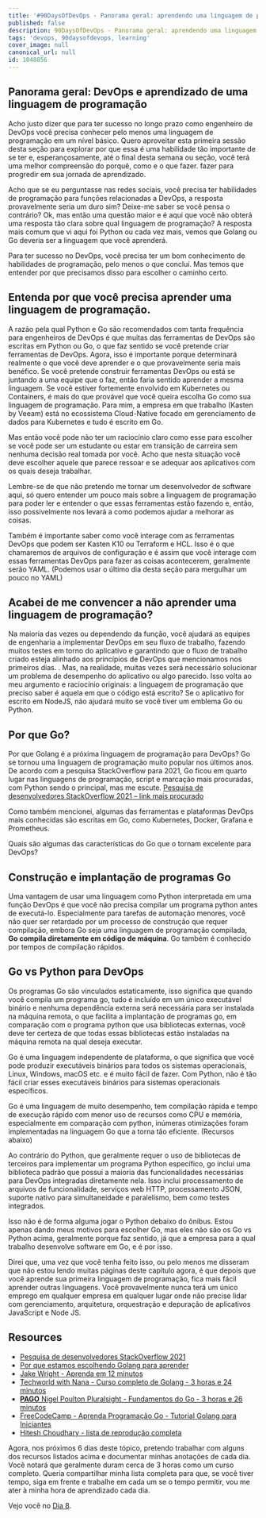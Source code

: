 ```yaml
---
title: '#90DaysOfDevOps - Panorama geral: aprendendo uma linguagem de programação - Day 7'
published: false
description: 90DaysOfDevOps - Panorama geral: aprendendo uma linguagem de programação
tags: 'devops, 90daysofdevops, learning'
cover_image: null
canonical_url: null
id: 1048856
---
```


## Panorama geral: DevOps e aprendizado de uma linguagem de programação

Acho justo dizer que para ter sucesso no longo prazo como engenheiro de DevOps você precisa conhecer pelo menos uma linguagem de programação em um nível básico. Quero aproveitar esta primeira sessão desta seção para explorar por que essa é uma habilidade tão importante de se ter e, esperançosamente, até o final desta semana ou seção, você terá uma melhor compreensão do porquê, como e o que fazer. fazer para progredir em sua jornada de aprendizado.

Acho que se eu perguntasse nas redes sociais, você precisa ter habilidades de programação para funções relacionadas a DevOps, a resposta provavelmente seria um duro sim? Deixe-me saber se você pensa o contrário? Ok, mas então uma questão maior e é aqui que você não obterá uma resposta tão clara sobre qual linguagem de programação? A resposta mais comum que vi aqui foi Python ou cada vez mais, vemos que Golang ou Go deveria ser a linguagem que você aprenderá.

Para ter sucesso no DevOps, você precisa ter um bom conhecimento de habilidades de programação, pelo menos o que concluí. Mas temos que entender por que precisamos disso para escolher o caminho certo.

## Entenda por que você precisa aprender uma linguagem de programação.

A razão pela qual Python e Go são recomendados com tanta frequência para engenheiros de DevOps é que muitas das ferramentas de DevOps são escritas em Python ou Go, o que faz sentido se você pretende criar ferramentas de DevOps. Agora, isso é importante porque determinará realmente o que você deve aprender e o que provavelmente seria mais benéfico. Se você pretende construir ferramentas DevOps ou está se juntando a uma equipe que o faz, então faria sentido aprender a mesma linguagem. Se você estiver fortemente envolvido em Kubernetes ou Containers, é mais do que provável que você queira escolha Go como sua linguagem de programação. Para mim, a empresa em que trabalho (Kasten by Veeam) está no ecossistema Cloud-Native focado em gerenciamento de dados para Kubernetes e tudo é escrito em Go.

Mas então você pode não ter um raciocínio claro como esse para escolher se você pode ser um estudante ou estar em transição de carreira sem nenhuma decisão real tomada por você. Acho que nesta situação você deve escolher aquele que parece ressoar e se adequar aos aplicativos com os quais deseja trabalhar.

Lembre-se de que não pretendo me tornar um desenvolvedor de software aqui, só quero entender um pouco mais sobre a linguagem de programação para poder ler e entender o que essas ferramentas estão fazendo e, então, isso possivelmente nos levará a como podemos ajudar a melhorar as coisas.

Também é importante saber como você interage com as ferramentas DevOps que podem ser Kasten K10 ou Terraform e HCL. Isso é o que chamaremos de arquivos de configuração e é assim que você interage com essas ferramentas DevOps para fazer as coisas acontecerem, geralmente serão YAML. (Podemos usar o último dia desta seção para mergulhar um pouco no YAML)

## Acabei de me convencer a não aprender uma linguagem de programação?

Na maioria das vezes ou dependendo da função, você ajudará as equipes de engenharia a implementar DevOps em seu fluxo de trabalho, fazendo muitos testes em torno do aplicativo e garantindo que o fluxo de trabalho criado esteja alinhado aos princípios de DevOps que mencionamos nos primeiros dias. . Mas, na realidade, muitas vezes será necessário solucionar um problema de desempenho do aplicativo ou algo parecido. Isso volta ao meu argumento e raciocínio originais: a linguagem de programação que preciso saber é aquela em que o código está escrito? Se o aplicativo for escrito em NodeJS, não ajudará muito se você tiver um emblema Go ou Python.

## Por que Go?

Por que Golang é a próxima linguagem de programação para DevOps? Go se tornou uma linguagem de programação muito popular nos últimos anos. De acordo com a pesquisa StackOverflow para 2021, Go ficou em quarto lugar nas linguagens de programação, script e marcação mais procuradas, com Python sendo o principal, mas me escute. [Pesquisa de desenvolvedores StackOverflow 2021 – link mais procurado](https://insights.stackoverflow.com/survey/2021#section-most-loved-dreaded-and-wanted-programming-scripting-and-markup-languages)

Como também mencionei, algumas das ferramentas e plataformas DevOps mais conhecidas são escritas em Go, como Kubernetes, Docker, Grafana e Prometheus.

Quais são algumas das características do Go que o tornam excelente para DevOps?

## Construção e implantação de programas Go

Uma vantagem de usar uma linguagem como Python interpretada em uma função DevOps é que você não precisa compilar um programa python antes de executá-lo. Especialmente para tarefas de automação menores, você não quer ser retardado por um processo de construção que requer compilação, embora Go seja uma linguagem de programação compilada, **Go compila diretamente em código de máquina**. Go também é conhecido por tempos de compilação rápidos.

## Go vs Python para DevOps

Os programas Go são vinculados estaticamente, isso significa que quando você compila um programa go, tudo é incluído em um único executável binário e nenhuma dependência externa será necessária para ser instalada na máquina remota, o que facilita a implantação de programas go, em comparação com o programa python que usa bibliotecas externas, você deve ter certeza de que todas essas bibliotecas estão instaladas na máquina remota na qual deseja executar.

Go é uma linguagem independente de plataforma, o que significa que você pode produzir executáveis binários para todos os sistemas operacionais, Linux, Windows, macOS etc. e é muito fácil de fazer. Com Python, não é tão fácil criar esses executáveis binários para sistemas operacionais específicos.

Go é uma linguagem de muito desempenho, tem compilação rápida e tempo de execução rápido com menor uso de recursos como CPU e memória, especialmente em comparação com python, inúmeras otimizações foram implementadas na linguagem Go que a torna tão eficiente. (Recursos abaixo)

Ao contrário do Python, que geralmente requer o uso de bibliotecas de terceiros para implementar um programa Python específico, go inclui uma biblioteca padrão que possui a maioria das funcionalidades necessárias para DevOps integradas diretamente nela. Isso inclui processamento de arquivos de funcionalidade, serviços web HTTP, processamento JSON, suporte nativo para simultaneidade e paralelismo, bem como testes integrados.

Isso não é de forma alguma jogar o Python debaixo do ônibus. Estou apenas dando meus motivos para escolher Go, mas eles não são os Go vs Python acima, geralmente porque faz sentido, já que a empresa para a qual trabalho desenvolve software em Go, e é por isso.

Direi que, uma vez que você tenha feito isso, ou pelo menos me disseram que não estou lendo muitas páginas deste capítulo agora, é que depois que você aprende sua primeira linguagem de programação, fica mais fácil aprender outras linguagens. Você provavelmente nunca terá um único emprego em qualquer empresa em qualquer lugar onde não precise lidar com gerenciamento, arquitetura, orquestração e depuração de aplicativos JavaScript e Node JS.

## Resources

- [Pesquisa de desenvolvedores StackOverflow 2021](https://insights.stackoverflow.com/survey/2021)
- [Por que estamos escolhendo Golang para aprender](https://www.youtube.com/watch?v=7pLqIIAqZD4&t=9s)
- [Jake Wright - Aprenda em 12 minutos](https://www.youtube.com/watch?v=C8LgvuEBraI&t=312s)
- [Techworld with Nana - Curso completo de Golang - 3 horas e 24 minutos](https://www.youtube.com/watch?v=yyUHQIec83I)
- [**PAGO** Nigel Poulton Pluralsight - Fundamentos do Go - 3 horas e 26 minutos](https://www.pluralsight.com/courses/go-fundamentals)
- [FreeCodeCamp - Aprenda Programação Go - Tutorial Golang para Iniciantes](https://www.youtube.com/watch?v=YS4e4q9oBaU&t=1025s)
- [Hitesh Choudhary - lista de reprodução completa](https://www.youtube.com/playlist?list=PLRAV69dS1uWSR89FRQGZ6q9BR2b44Tr9N)

Agora, nos próximos 6 dias deste tópico, pretendo trabalhar com alguns dos recursos listados acima e documentar minhas anotações de cada dia. Você notará que geralmente duram cerca de 3 horas como um curso completo. Queria compartilhar minha lista completa para que, se você tiver tempo, siga em frente e trabalhe em cada um se o tempo permitir, vou me ater à minha hora de aprendizado cada dia.

Vejo você no [Dia 8](day08.md).
